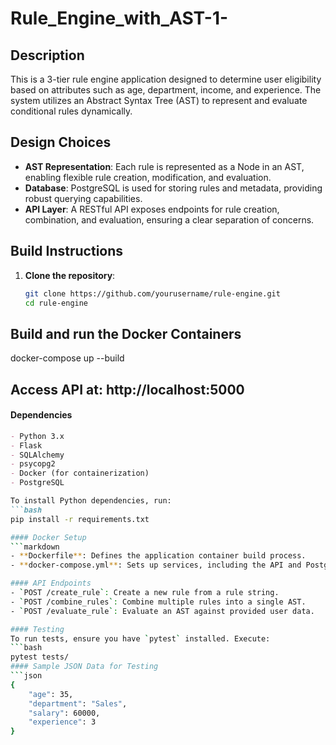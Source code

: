 # Rule_Engine_with_AST-1-

## Description
This is a 3-tier rule engine application designed to determine user eligibility based on attributes such as age, department, income, and experience. The system utilizes an Abstract Syntax Tree (AST) to represent and evaluate conditional rules dynamically. 

## Design Choices
- **AST Representation**: Each rule is represented as a Node in an AST, enabling flexible rule creation, modification, and evaluation.
- **Database**: PostgreSQL is used for storing rules and metadata, providing robust querying capabilities.
- **API Layer**: A RESTful API exposes endpoints for rule creation, combination, and evaluation, ensuring a clear separation of concerns.

## Build Instructions
1. **Clone the repository**:
   ```bash
   git clone https://github.com/yourusername/rule-engine.git
   cd rule-engine
   
## Build and run the Docker Containers
   docker-compose up --build
   
## Access API at: http://localhost:5000

#### Dependencies
```markdown
- Python 3.x
- Flask
- SQLAlchemy
- psycopg2
- Docker (for containerization)
- PostgreSQL

To install Python dependencies, run:
```bash
pip install -r requirements.txt

#### Docker Setup
```markdown
- **Dockerfile**: Defines the application container build process.
- **docker-compose.yml**: Sets up services, including the API and PostgreSQL database.

#### API Endpoints
- `POST /create_rule`: Create a new rule from a rule string.
- `POST /combine_rules`: Combine multiple rules into a single AST.
- `POST /evaluate_rule`: Evaluate an AST against provided user data.

#### Testing
To run tests, ensure you have `pytest` installed. Execute:
```bash
pytest tests/
#### Sample JSON Data for Testing
```json
{
    "age": 35,
    "department": "Sales",
    "salary": 60000,
    "experience": 3
}




